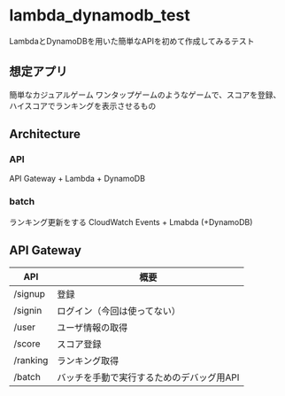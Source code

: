 # lambda_dynamodb_test
LambdaとDynamoDBを用いた簡単なAPIを初めて作成してみるテスト


## 想定アプリ
簡単なカジュアルゲーム
ワンタップゲームのようなゲームで、スコアを登録、ハイスコアでランキングを表示させるもの

## Architecture
### API
API Gateway + Lambda + DynamoDB

### batch
ランキング更新をする
CloudWatch Events + Lmabda (+DynamoDB)

## API Gateway

|API|概要|
|---|---|
|/signup|登録|
|/signin|ログイン（今回は使ってない）|
|/user|ユーザ情報の取得|
|/score|スコア登録|
|/ranking|ランキング取得|
|/batch|バッチを手動で実行するためのデバッグ用API|
